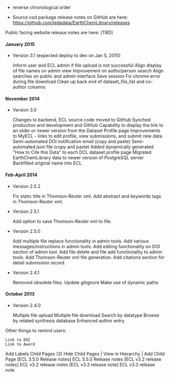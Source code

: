 * reverse chronological order

* Source cod package release notes on GitHub are here: https://github.com/iedadata/EarthChemLibrary/releases

Public facing website release notes are here: [TBD]
#### January 2015

* Version 3.1 (expected deploy to dev on Jan 5, 2015)

    Inform user and ECL admin if file upload is not successful
    Align display of file names on admin view
    Improvement on autho/person search
    Align searches on public and admin interface
    Save session
    Fix chrome error during file download
    Clean up back end of dataset_file_list and co-author columns

#### November 2014

* Version 3.0

    Changes to backend, ECL source code moved to GitHub
    Synched production and development and GitHub
    Capability to display the link to an older or newer version from the Dataset Profile page
    Improvements to MyECL - links to edit profile, view submissions, and submit new data.
    Semi-automated DOI notification email (copy and paste)
    Semi-automated json file  (copy and paste)
    Added dynamically generated "How to Cite this Data" to each DCL dataset profile page
    Migrated EarthChemLibrary data to newer version of PostgreSQL server
    Backfilled original name into ECL

#### Feb-April 2014

* Version 2.5.2

    Fix static title in Thomson-Reuter xml.
    Add abstract and keywords tags in Thomson-Reuter xml.

* Version 2.5.1

    Add option to save Thomson-Reuter xml to file.

* Version 2.5.0

    Add multiple file replace functionality in admin tools.
    Add various messages/instructions in admin tools.
    Add editing functionality on DOI section of admin tool.
    Add file delete and file add functionality to admin tools.
    Add Thomson-Reuter xml file generation.
    Add citations section for detail submission record.

* Version 2.4.1

    Removed obsolete files.
    Update gitignore
    Make use of dynamic paths

#### October 2013

* Version 2.4.0

    Multiple file upload
    Multiple file download
    Search by datatype
    Browse by related synthesis database
    Enhanced author entry

Other things to remind users:

    Link to DOI
    Link to Award

Add Labels
Child Pages (3)   Hide Child Pages  |  View in Hierarchy  |  Add Child Page
[ECL 3.5.0 Release notes] ECL 3.5.0 Release notes
[ECL v3.2 release notes] ECL v3.2 release notes
[ECL v3.3 release note] ECL v3.3 release note
